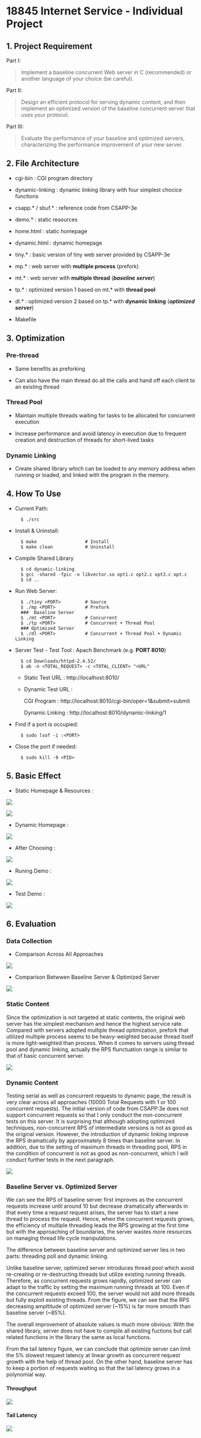 # 18845 Internet Service - Individual Project

## 1. Project Requirement

Part I:

> Implement a baseline concurrent Web server in C (recommended) or another language of your choice (be careful).

Part II:

> Design an efficient protocol for serving dynamic content, and then implement an optimized version of the baseline concurrent server that uses your protocol.

Part III:

> Evaluate the performance of your baseline and optimized servers, characterizing the performance improvement of your new server.

## 2. File Architecture

* cgi-bin : CGI program directory 

* dynamic-linking : dynamic linking library with four simplest chocice functions

* csapp.* / sbuf.* : reference code from CSAPP-3e

* demo.* : static resources

* home.html : static homepage

* dynamic.html : dynamic homepage

* tiny.* : basic version of tiny web server provided by CSAPP-3e

* mp.* : web server with **multiple process** (prefork)

* mt.* : web server with **multiple thread** (***baseline server***)

* tp.* : optimized version 1 based on mt.* with **thread pool**

* dl.* : optimized version 2 based on tp.* with **dynamic linking** (***optimized server***)

* Makefile 

## 3. Optimization

### Pre-thread 

* Same benefits as preforking

* Can also have the main thread do all the calls and hand off each client to an existing thread

### Thread Pool

* Maintain multiple threads waiting for tasks to be allocated for concurrent execution 
  
* Increase performance and avoid latency in execution due to frequent creation and destruction of threads for short-lived tasks

### Dynamic Linking

* Create shared library which can be loaded to any memory address when running or loaded, and linked with the program in the memory.
  
## 4. How To Use 

* Current Path:
        
        $ ./src

* Install & Uninstall:

        $ make                  # Install
        $ make clean            # Uninstall

* Compile Shared Library

        $ cd dynamic-linking
        $ gcc -shared -fpic -o libvector.so opt1.c opt2.c opt3.c opt.c
        $ cd ..

* Run Web Server: 
  
        $ ./tiny <PORT>         # Source 
        $ ./mp <PORT>           # Prefork
        ###  Baseline Server
        $ ./mt <PORT>           # Concurrent
        $ ./tp <PORT>           # Concurrent + Thread Pool
        ### Optimized Server
        $ ./dl <PORT>           # Concurrent + Thread Pool + Dynamic Linking 
 
* Server Test - Test Tool : Apach Benchmark (e.g. **PORT 8010**)

        $ cd Downloads/httpd-2.4.52/
        $ ab -n <TOTAL_REQUEST> -c <TOTAL_CLIENT> "<URL"
        
    * Static Test URL : http://localhost:8010/

    * Dynamic Test URL :
  
      CGI Program : http://localhost:8010/cgi-bin/oper=1&submit=submit

      Dynamic Linking : http://localhost:8010/dynamic-linking/1

* Find if a port is occupied:

        $ sudo lsof -i :<PORT>

* Close the port if needed:

        $ sudo kill -9 <PID>

## 5. Basic Effect

* Static Homepage & Resources :

![](./src/Report/home.png)

![](./src/Report/jpgdemo.png)

* Dynamic Homepage :

![](./src/Report/dynamicdemo.png)

* After Choosing :

![](./src/Report/choicedemo.png)

* Runing Demo :

![](./src/Report/run.png)

* Test Demo :

![](./src/Report/abtest.png)

## 6. Evaluation

### Data Collection

* Comparison Across All Approaches
  
![](./src/Report/compare.png)

* Comparison Betwwen Baseline Server & Optimized Server

![](./src/Report/MT_vs_DL.png)

### Static Content

Since the optimization is not targeted at static contents, the original web server has the simplest mechanism and hence the highest service rate. Compared with servers adopted multiple thread optimization, prefork that utilized multiple process seems to be heavy-weighted because thread itself is more light-weighted than process.
When it comes to servers using thread pool and dynamic linking, actually the RPS flunctuation range is similar to that of basic concurrent server.

![](./src/Report/horizontal.png)

### Dynamic Content

Testing serial as well as concurrent requests to dynamic page, the result is very clear across all approaches (10000 Total Requests with 1 or 100 concurrent requests). The initial version of code from CSAPP:3e does not support concurrent requests so that I only conduct the non-concurrent tests on this server. It is surprising that although adopting optimized techniques, non-concurrent RPS of intermediate versions is not as good as the original version. However, the introduction of dynamic linking improve the RPS dramatically by approximately 8 times than baseline server. In addition, due to the setting of maximum threads in threading pool, RPS in the condition of concurrent is not as good as non-concurrent, which I will conduct further tests in the next paragraph.

![](./src/Report/horizontal2.png)

### Baseline Server vs. Optimized Server

We can see the RPS of baseline server first improves as the concurrent requests increase until around 10 but decrease dramatically afterwards in that every time a request request arises, the server has to start a new thread to process the request. Hence, when the concurrent requests grows, the efficiency of multiple threading leads the RPS growing at the first time but with the approaching of boundaries, the server wastes more resources on managing thread life cycle manipulations.

The difference between baseline server and optimized server lies in two parts: threading poll and dynamic linking.  

Unlike baseline server, optimized server introduces thread pool which avoid re-creating or re-destructing threads but utilize existing running threads. Therefore, as concurrent requests grows rapidly, optimized server can adapt to the traffic by setting the maximum running threads at 100. Even if the concurrent requests exceed 100, the server would not add more threads but fully exploit existing threads. From the figure, we can see that the RPS decreasing ampltitude of optimized server (~15%) is far more smooth than baseline server (~85%).

The overall improvement of absolute values is much more obvious: With the shared library, server does not have to compile all existing fuctions but call related functions in the library the same as local functions.  

From the tail latency figure, we can conclude that optimize server can limit the 5% slowest request latency at linear growth as concurrent request growth with the help of thread pool. On the other hand, baseline server has to keep a portion of requests waiting so that the tail latency grows in a polynomial way.

#### Throughput

![](./src/Report/vertical.png)

#### Tail Latency

![](./src/Report/tail.png)
